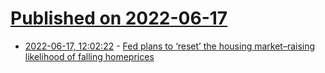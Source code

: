 # [Published on 2022-06-17](index.md)

* [2022-06-17, 12:02:22](https://news.ycombinator.com/item?id=31776887) - [Fed plans to ‘reset’ the housing market–raising likelihood of falling homeprices](https://finance.yahoo.com/news/fed-plans-reset-housing-market-215259418.html)
